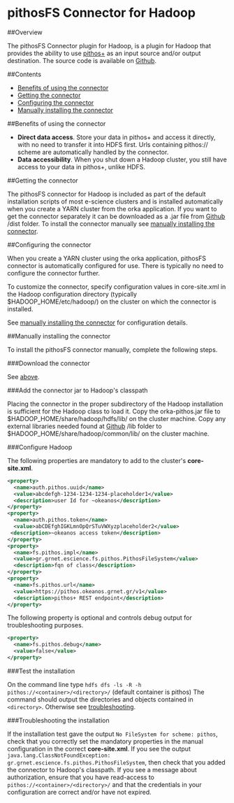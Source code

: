 pithosFS Connector for Hadoop
=====

##Overview

The pithosFS Connector plugin for Hadoop, is a plugin for Hadoop that provides the ability to use [pithos+](https://okeanos.grnet.gr/services/pithos/) as an input source and/or output destination.
The source code is available on [Github](https://github.com/grnet/e-science/tree/develop/pithosfs/java).


##Contents

- [Benefits of using the connector](#how-to-run-orka-commands)
- [Getting the connector](#getting-the-connector)
- [Configuring the connector](#configuring-the-connector)
- [Manually installing the connector](#manually-installing-the-connector)

##Benefits of using the connector

- **Direct data access**. 
Store your data in pithos+ and access it directly, with no need to transfer it into HDFS first.
Urls containing pithos:// scheme are automatically handled by the connector.
- **Data accessibility**.
When you shut down a Hadoop cluster, you still have access to your data in pithos+, unlike HDFS.

##Getting the connector

The pithosFS connector for Hadoop is included as part of the default installation scripts of most e-science clusters and is installed automatically when you create a YARN cluster from the orka application.
If you want to get the connector separately it can be downloaded as a .jar file from [Github](https://github.com/grnet/e-science/tree/develop/pithosfs/java/dist) /dist folder.
To install the connector manually see [manually installing the connector](#manually-installing-the-connector).

##Configuring the connector

When you create a YARN cluster using the orka application, pithosFS connector is automatically configured for use.
There is typically no need to configure the connector further.

To customize the connector, specify configuration values in core-site.xml in the Hadoop configuration directory (typically $HADOOP_HOME/etc/hadoop/) on the cluster on which the connector is installed.

See [manually installing the connector](#manually-installing-the-connector) for configuration details.

##Manually installing the connector

To install the pithosFS connector manually, complete the following steps. 

###Download the connector

See [above](#getting-the-connector).

###Add the connector jar to Hadoop's classpath

Placing the connector in the proper subdirectory of the Hadoop installation is sufficient for the Hadoop class to load it. 
Copy the orka-pithos.jar file to $HADOOP_HOME/share/hadoop/hdfs/lib/ on the cluster machine.
Copy any external libraries needed found at [Github](ttps://github.com/grnet/e-science/tree/develop/pithosfs/java/lib) /lib folder to $HADOOP_HOME/share/hadoop/common/lib/ on the cluster machine.

###Configure Hadoop

The following properties are mandatory to add to the cluster's **core-site.xml**.
```xml
<property>
  <name>auth.pithos.uuid</name>
  <value>abcdefgh-1234-1234-1234-placeholder1</value>
  <description>user Id for ~okeanos</description>
</property>
<property>
  <name>auth.pithos.token</name>
  <value>abCDEfghIGKLmnOpQrSTuVWXyzplaceholder2</value>
 <description>~okeanos access token</description>
</property>
<property>
  <name>fs.pithos.impl</name>
  <value>gr.grnet.escience.fs.pithos.PithosFileSystem</value>
  <description>fqn of class</description>
</property>
<property>
  <name>fs.pithos.url</name>
  <value>https://pithos.okeanos.grnet.gr/v1</value>
  <description>pithos+ REST endpoint</description>
</property>
```
The following property is optional and controls debug output for troubleshooting purposes.
```xml
<property>
  <name>fs.pithos.debug</name>
  <value>false</value>
</property>
```

###Test the installation

On the command line type `hdfs dfs -ls -R -h pithos://<container>/<directory>/` (default container is pithos)
The command should output the directories and objects contained in `<directory>`.
Otherwise see [troubleshooting](#troubleshooting-the-installation).

###Troubleshooting the installation

If the installation test gave the output `No FileSystem for scheme: pithos`, check that you correctly set the mandatory properties in the manual configuration in the correct **core-site.xml**.
If you see the output `java.lang.ClassNotFoundException: gr.grnet.escience.fs.pithos.PithosFileSystem`, then check that you added the connector to Hadoop's classpath. If you see a message about authorization, ensure that you have read-access to `pithos://<container>/<directory>/` and that the credentials in your configuration are correct and/or have not expired.